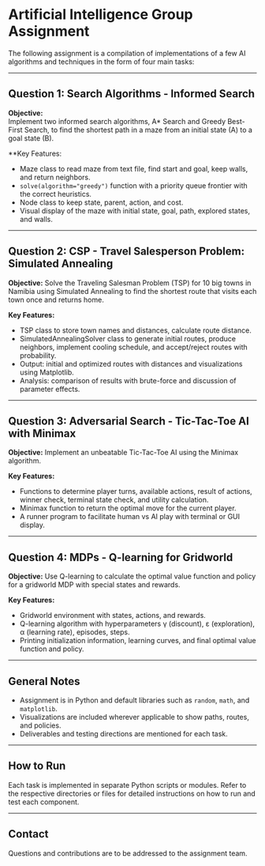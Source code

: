 # Artificial Intelligence Group Assignment

The following assignment is a compilation of implementations of a few AI algorithms and techniques in the form of four main tasks:

---

## Question 1: Search Algorithms - Informed Search

**Objective:**  
Implement two informed search algorithms, A* Search and Greedy Best-First Search, to find the shortest path in a maze from an initial state (A) to a goal state (B).

**Key Features:
- Maze class to read maze from text file, find start and goal, keep walls, and return neighbors.
- `solve(algorithm="greedy")` function with a priority queue frontier with the correct heuristics.
- Node class to keep state, parent, action, and cost.
- Visual display of the maze with initial state, goal, path, explored states, and walls.

---
## Question 2: CSP - Travel Salesperson Problem: Simulated Annealing

**Objective:**
Solve the Traveling Salesman Problem (TSP) for 10 big towns in Namibia using Simulated Annealing to find the shortest route that visits each town once and returns home.

**Key Features:**
- TSP class to store town names and distances, calculate route distance.
- SimulatedAnnealingSolver class to generate initial routes, produce neighbors, implement cooling schedule, and accept/reject routes with probability.
- Output: initial and optimized routes with distances and visualizations using Matplotlib.
- Analysis: comparison of results with brute-force and discussion of parameter effects.

---
## Question 3: Adversarial Search - Tic-Tac-Toe AI with Minimax

**Objective:**
Implement an unbeatable Tic-Tac-Toe AI using the Minimax algorithm.

**Key Features:**
- Functions to determine player turns, available actions, result of actions, winner check, terminal state check, and utility calculation.
- Minimax function to return the optimal move for the current player.
- A runner program to facilitate human vs AI play with terminal or GUI display.

---
## Question 4: MDPs - Q-learning for Gridworld

**Objective:**
Use Q-learning to calculate the optimal value function and policy for a gridworld MDP with special states and rewards.

**Key Features:**
- Gridworld environment with states, actions, and rewards.
- Q-learning algorithm with hyperparameters γ (discount), ε (exploration), α (learning rate), episodes, steps.
- Printing initialization information, learning curves, and final optimal value function and policy.

---
## General Notes

- Assignment is in Python and default libraries such as `random`, `math`, and `matplotlib`.
- Visualizations are included wherever applicable to show paths, routes, and policies.
- Deliverables and testing directions are mentioned for each task.

---

## How to Run

Each task is implemented in separate Python scripts or modules. Refer to the respective directories or files for detailed instructions on how to run and test each component.

---

## Contact

Questions and contributions are to be addressed to the assignment team.
